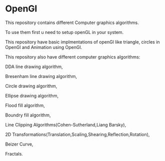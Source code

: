 # OpenGl
This repository contains different Computer graphics algorithms.

To use them first u need to setup openGL in your system.

This repository have basic implmentations of openGl like triangle, circles in OpenGl and Animation using OpenGl.

This repository also have different computer graphics algorithms:

DDA line drawing algorithm,

Bresenham line drawing algorithm,

Circle drawing algorithm,

Ellipse drawing algorithm,

Flood fill algorithm,

Boundry fill algorithm,

Line Clipping Algorithms(Cohen-Sutherland,Liang Barsky),

2D Transformations(Translation,Scaling,Shearing,Reflection,Rotation),

Beizer Curve,

Fractals.
